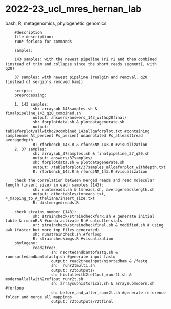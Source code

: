 # 2022-23_ucl_mres_hernan_lab
bash, R, metagenomics, phylogenetic genomics

        #description
        file description:
        run* forloop for commands

        samples:

        143 samples: with the newest pipeline (r1 r2 and then combined (instead of trim and collapse since the short reads segment), with q20)

        37 samples: with newest pipeline (realgin and removal, q20 (instead of sergio's removed bam))

        scripts:
        preprocessing:
        
        1. 143 samples:
                sh: arraysub_143samples.sh & finalpipeline_143_q20_combined.sh
                output: answers/answers_143_withq20final/
                sh: forplotdata.sh & plotdatagenerate.sh
                output: tableforplot/allwithq20combined_143allqaforplot.txt #containing samplename At_percent Ps_percent unannotated Ps_atleast1read averagedepth
                R: rforbench_143.R & rforq5NM_143.R #visualization
        2. 37 samples:
                sh: arraysub_37samples.sh & finalpipeline_37_q20.sh
                output: answers/37samples/
                sh: forplotdata.sh & plotdatagenerate.sh
                output: /tableforplot/37samples_allqaforplot_withdepth.txt
                R: rforbench_143.R & rforq5NM_143.R #visualization

        check the correlation between merged reads and read molecular length (insert size) in each samples (143):
                sh: runtmreads.sh & tmreads.sh, averagereadslength.sh
                output: othertables/tmreads.txt, 4_mapping_to_A_theliana/insert_size.txt
                R: distmergedreads.R

        check strains number (143):
                sh: straincheck/straincheckforR.sh # generate initial table & runinR.R #conda activate R # calculte stats
                or: straincheck/straincheckfinal.sh & modified.sh # using awk (faster but more tmp files generated)
                sh: runstraincheck.sh #forloop
                R: straincheckimgs.R #visualization
        phylogeny:
                read2tree:
                        sh: nsortedandbamtofastq.sh & runnsortedandbamtofastq.sh #generate input fastq
                        output: read2treeinput/nsortedbam & /fastq
                        sh:  runr2tmulti.sh
                        output: r2toutputs/
                        sh: histallwith2ref1out_runr2t.sh & modernallallwith2ref1out_runr2t.sh          
                        sh: arraysubhistorical.sh & arraysubmodern.sh #forloop
                        sh: before_and_after_runr2t.sh #generate reference folder and merge all mappings
                        output: r2toutputs/r2tfinal
